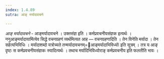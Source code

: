 ```yaml
---
index: 1.4.89
sutra: आङ् मर्यादावचने

---
```

_आङ् मर्यादावचने_ - आङ्मर्यादावचने । उक्तसंज्ञ इति । कर्मप्रवचनीयसंज्ञक इत्यर्थः । ननुआङ्मर्यादायामि॑त्येव सिद्धे वचनग्रहणं व्यर्थमित्यत आह — वचनग्रहणादिति । तेन विनेति मर्यादा । तेन सहेत्यभिविधिः । मर्यादाशब्दो यत्रोच्यते तन्मर्यादावचनम्=आङ्मर्यादाभिविध्योः॑ इति सूत्रम् । तत्र य आङ् दृष्टः स कर्मप्रवचनीयसंज्ञकः स्यादित्यर्थः । तथाच मर्यादिभिविध्योराङ् कर्मप्रवचनीय इति फलतीति भावः । 